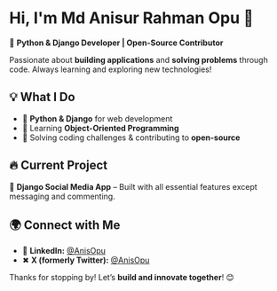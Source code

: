 # Hi, I'm Md Anisur Rahman Opu 👋  

🚀 **Python & Django Developer | Open-Source Contributor**  

Passionate about **building applications** and **solving problems** through code. Always learning and exploring new technologies!  

## 💡 What I Do  
- 🔹 **Python & Django** for web development  
- 🔹 Learning **Object-Oriented Programming**  
- 🔹 Solving coding challenges & contributing to **open-source**  

## 🔥 Current Project  
🔹 **Django Social Media App** – Built with all essential features except messaging and commenting.  

## 🌍 Connect with Me  
- 🔗 **LinkedIn:** [@AnisOpu](https://www.linkedin.com/in/md-anisur-rahman-opu/)  
- ✖ **X (formerly Twitter):** [@AnisOpu](https://x.com/anisopu/)  

Thanks for stopping by! Let’s **build and innovate together**! 😊  
